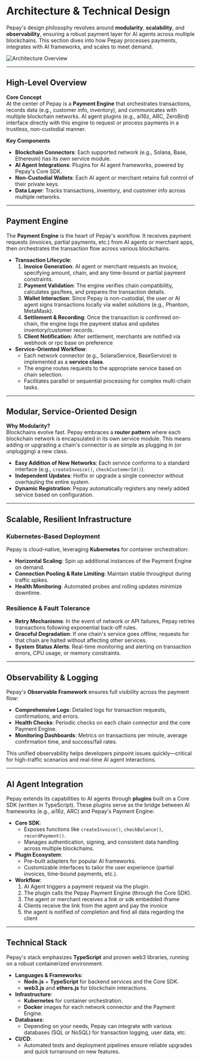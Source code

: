 # Architecture & Technical Design

Pepay's design philosophy revolves around **modularity**, **scalability**, and **observability**, ensuring a robust payment layer for AI agents across multiple blockchains. This section dives into how Pepay processes payments, integrates with AI frameworks, and scales to meet demand.

![Architecture Overview](/img/assets/telegram-cloud-photo-size-5-6082329236745605425-y.jpg)

---

## High-Level Overview

**Core Concept**  
At the center of Pepay is a **Payment Engine** that orchestrates transactions, records data (e.g., customer info, inventory), and communicates with multiple blockchain networks. AI agent plugins (e.g., ai16z, ARC, ZeroBird) interface directly with this engine to request or process payments in a trustless, non-custodial manner.

**Key Components**

* **Blockchain Connectors**: Each supported network (e.g., Solana, Base, Ethereum) has its own service module.
* **AI Agent Integrations**: Plugins for AI agent frameworks, powered by Pepay's Core SDK.
* **Non-Custodial Wallets**: Each AI agent or merchant retains full control of their private keys.
* **Data Layer**: Tracks transactions, inventory, and customer info across multiple networks.

---

## Payment Engine

The **Payment Engine** is the heart of Pepay's workflow. It receives payment requests (invoices, partial payments, etc.) from AI agents or merchant apps, then orchestrates the transaction flow across various blockchains.

* **Transaction Lifecycle**:
  1. **Invoice Generation**: AI agent or merchant requests an invoice, specifying amount, chain, and any time-bound or partial payment constraints.
  2. **Payment Validation**: The engine verifies chain compatibility, calculates gas/fees, and prepares the transaction details.
  3. **Wallet Interaction**: Since Pepay is non-custodial, the user or AI agent signs transactions locally via wallet solutions (e.g., Phantom, MetaMask).
  4. **Settlement & Recording**: Once the transaction is confirmed on-chain, the engine logs the payment status and updates inventory/customer records.
  5. **Client Notification:** After settlement, merchants are notified via webhook or rpc base on preference
* **Service-Oriented Workflow**:
  * Each network connector (e.g., SolanaService, BaseService) is implemented as a **service class**.
  * The engine routes requests to the appropriate service based on chain selection.
  * Facilitates parallel or sequential processing for complex multi-chain tasks.

---

## Modular, Service-Oriented Design

**Why Modularity?**  
Blockchains evolve fast. Pepay embraces a **router pattern** where each blockchain network is encapsulated in its own service module. This means adding or upgrading a chain's connector is as simple as plugging in (or unplugging) a new class.

* **Easy Addition of New Networks**: Each service conforms to a standard interface (e.g., `createInvoice()`, `checkCustomerId()`).
* **Independent Updates**: Hotfix or upgrade a single connector without overhauling the entire system.
* **Dynamic Registration**: Pepay automatically registers any newly added service based on configuration.

---

## Scalable, Resilient Infrastructure

### Kubernetes-Based Deployment

Pepay is cloud-native, leveraging **Kubernetes** for container orchestration:

* **Horizontal Scaling**: Spin up additional instances of the Payment Engine on demand.
* **Connection Pooling & Rate Limiting**: Maintain stable throughput during traffic spikes.
* **Health Monitoring**: Automated probes and rolling updates minimize downtime.

### Resilience & Fault Tolerance

* **Retry Mechanisms**: In the event of network or API failures, Pepay retries transactions following exponential back-off rules.
* **Graceful Degradation**: If one chain's service goes offline, requests for that chain are halted without affecting other services.
* **System Status Alerts**: Real-time monitoring and alerting on transaction errors, CPU usage, or memory constraints.

---

## Observability & Logging

Pepay's **Observable Framework** ensures full visibility across the payment flow:

* **Comprehensive Logs**: Detailed logs for transaction requests, confirmations, and errors.
* **Health Checks**: Periodic checks on each chain connector and the core Payment Engine.
* **Monitoring Dashboards**: Metrics on transactions per minute, average confirmation time, and success/fail rates.

This unified observability helps developers pinpoint issues quickly—critical for high-traffic scenarios and real-time AI agent interactions.

---

## AI Agent Integration

Pepay extends its capabilities to AI agents through **plugins** built on a Core SDK (written in TypeScript). These plugins serve as the bridge between AI frameworks (e.g., ai16z, ARC) and Pepay's Payment Engine:

* **Core SDK**:
  * Exposes functions like `createInvoice()`, `checkBalance()`, `recordPayment()`.
  * Manages authentication, signing, and consistent data handling across multiple blockchains.
* **Plugin Ecosystem**:
  * Pre-built adapters for popular AI frameworks.
  * Customizable interfaces to tailor the user experience (partial invoices, time-bound payments, etc.).
* **Workflow**:
  1. AI Agent triggers a payment request via the plugin.
  2. The plugin calls the Pepay Payment Engine (through the Core SDK).
  3. The agent  or merchant receives a link or sdk embedded iframe
  4. Clients receive the link from the agent and pay the invoice
  5. the agent is notified of completion and find all data regarding the client

---

## Technical Stack

Pepay's stack emphasizes **TypeScript** and proven web3 libraries, running on a robust containerized environment.

* **Languages & Frameworks**:
  * **Node.js** + **TypeScript** for backend services and the Core SDK.
  * **web3.js** and **ethers.js** for blockchain interactions.
* **Infrastructure**:
  * **Kubernetes** for container orchestration.
  * **Docker** images for each network connector and the Payment Engine.
* **Databases**:
  * Depending on your needs, Pepay can integrate with various databases (SQL or NoSQL) for transaction logging, user data, etc.
* **CI/CD**:
  * Automated tests and deployment pipelines ensure reliable upgrades and quick turnaround on new features.